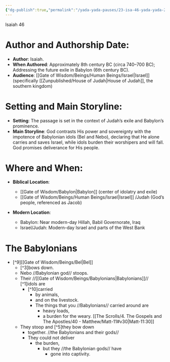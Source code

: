 ```yaml
---
{"dg-publish":true,"permalink":"/yada-yada-pauses/23-isa-46-yada-yada-2/","tags":["#YadaYadaPauses"]}
---
```


Isaiah 46

# Author and Authorship Date:

- **Author**: Isaiah.
- **When Authored**: Approximately 8th century BC (circa 740–700 BC); Addressing the future exile in Babylon (6th century BC).
- **Audience**: [[Gate of Wisdom/Beings/Human Beings/Israel\|Israel]] (specifically [[Zunpublished/House of Judah\|House of Judah]], the southern kingdom)

# Setting and Main Storyline:

- **Setting**: The passage is set in the context of Judah’s exile and Babylon’s prominence.
- **Main Storyline**: God contrasts His power and sovereignty with the impotence of Babylonian idols (Bel and Nebo), declaring that He alone carries and saves Israel, while idols burden their worshipers and will fall. God promises deliverance for His people. 

# Where and When:

- **Biblical Location**: 
	- [[Gate of Wisdom/Babylon\|Babylon]] (center of idolatry and exile)
	- [[Gate of Wisdom/Beings/Human Beings/Israel\|Israel]] /Judah (God’s people, referenced as Jacob)

- **Modern Location**: 
	- Babylon: Near modern-day Hillah, Babil Governorate, Iraq
	- Israel/Judah: Modern-day Israel and parts of the West Bank

# The Babylonians
- [^9][[Gate of Wisdom/Beings/Bel\|Bel]] 
	- [^3]bows down. 
	- Nebo //Babylonian god// stoops. 
	- Their //[[Gate of Wisdom/Beings/Babylonians\|Babylonians]]// [^1]idols are
		- [^10]carried 
			- by animals, 
			- and on the livestock. 
			- The things that you //Babylonians// carried around are 
				- heavy loads, 
				- a burden for the weary. [[The Scrolls/4. The Gospels and The Apostles/40 - Matthew/Matt-11#v30\|Matt-11:30]]
	- They stoop and [^5]they bow down 
		- together. //the Babylonians and their gods//
		- They could not deliver 
			- the burden, 
				- but they //the Babylonian gods// have 
					- gone into captivity. 